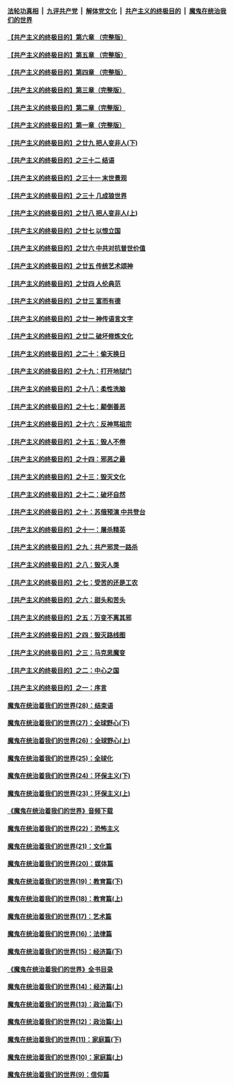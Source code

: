 ####  [法轮功真相](../../../../basic/blob/master/README.md?t=04150501) &nbsp;|&nbsp; [九评共产党](../../../../9ping.md/blob/master/README.md?t=04150501) &nbsp;|&nbsp; [解体党文化](../../../../jtdwh.md/blob/master/README.md?t=04150501)  &nbsp;|&nbsp; [共产主义的终极目的](../../../../gczydzjmd.md/blob/master/README.md?t=04150501) &nbsp;|&nbsp; [魔鬼在统治我们的世界](../../../../mgztzwmdsj.md/blob/master/README.md?t=04150501) 

#### [【共产主义的终极目的】第六章 （完整版）](../pages/nsc422/n11428913.md?t=04150501) 

#### [【共产主义的终极目的】第五章 （完整版）](../pages/nsc422/n11428912.md?t=04150501) 

#### [【共产主义的终极目的】第四章 （完整版）](../pages/nsc422/n11428907.md?t=04150501) 

#### [【共产主义的终极目的】第三章（完整版）](../pages/nsc422/n11428848.md?t=04150501) 

#### [【共产主义的终极目的】第二章（完整版）](../pages/nsc422/n11428831.md?t=04150501) 

#### [【共产主义的终极目的】第一章（完整版）](../pages/nsc422/n11417651.md?t=04150501) 

#### [【共产主义的终极目的】之廿九 把人变非人(下)](../pages/nsc422/n11344140.md?t=04150501) 

#### [【共产主义的终极目的】之三十二 结语](../pages/nsc422/n11360535.md?t=04150501) 

#### [【共产主义的终极目的】之三十一 末世景观](../pages/nsc422/n11351129.md?t=04150501) 

#### [【共产主义的终极目的】之三十 几成狼世界](../pages/nsc422/n11348280.md?t=04150501) 

#### [【共产主义的终极目的】之廿八 把人变非人(上)](../pages/nsc422/n11340492.md?t=04150501) 

#### [【共产主义的终极目的】之廿七 以恨立国](../pages/nsc422/n11336944.md?t=04150501) 

#### [【共产主义的终极目的】之廿六 中共对抗普世价值](../pages/nsc422/n11324785.md?t=04150501) 

#### [【共产主义的终极目的】之廿五 传统艺术颂神](../pages/nsc422/n11296396.md?t=04150501) 

#### [【共产主义的终极目的】之廿四 人伦典范](../pages/nsc422/n11296397.md?t=04150501) 

#### [【共产主义的终极目的】之廿三 富而有德](../pages/nsc422/n11283598.md?t=04150501) 

#### [【共产主义的终极目的】之廿一 神传语言文字](../pages/nsc422/n11263265.md?t=04150501) 

#### [【共产主义的终极目的】之廿二 破坏修炼文化](../pages/nsc422/n11245728.md?t=04150501) 

#### [【共产主义的终极目的】之二十：偷天换日](../pages/nsc422/n11238846.md?t=04150501) 

#### [【共产主义的终极目的】之十九：打开地狱门](../pages/nsc422/n11206376.md?t=04150501) 

#### [【共产主义的终极目的】之十八：柔性洗脑](../pages/nsc422/n11199994.md?t=04150501) 

#### [【共产主义的终极目的】之十七：颠倒善恶](../pages/nsc422/n11179782.md?t=04150501) 

#### [【共产主义的终极目的】之十六：反神骂祖宗](../pages/nsc422/n11166798.md?t=04150501) 

#### [【共产主义的终极目的】之十五：毁人不倦](../pages/nsc422/n11166792.md?t=04150501) 

#### [【共产主义的终极目的】之十四：邪恶之最](../pages/nsc422/n11150249.md?t=04150501) 

#### [【共产主义的终极目的】之十三：毁灭文化](../pages/nsc422/n11135227.md?t=04150501) 

#### [【共产主义的终极目的】之十二：破坏自然](../pages/nsc422/n11135214.md?t=04150501) 

#### [【共产主义的终极目的】之十：苏俄预演 中共登台](../pages/nsc422/n11118424.md?t=04150501) 

#### [【共产主义的终极目的】之十一：屠杀精英](../pages/nsc422/n11118442.md?t=04150501) 

#### [【共产主义的终极目的】之九：共产邪灵一路杀](../pages/nsc422/n11114139.md?t=04150501) 

#### [【共产主义的终极目的】之八：毁灭人类](../pages/nsc422/n11108503.md?t=04150501) 

#### [【共产主义的终极目的】之七：受苦的还是工农](../pages/nsc422/n11101809.md?t=04150501) 

#### [【共产主义的终极目的】之六：甜头和苦头](../pages/nsc422/n11096971.md?t=04150501) 

#### [【共产主义的终极目的】之五：万变不离其邪](../pages/nsc422/n11091285.md?t=04150501) 

#### [【共产主义的终极目的】之四：毁灭路线图](../pages/nsc422/n11086284.md?t=04150501) 

#### [【共产主义的终极目的】之三：马克思魔变](../pages/nsc422/n11061941.md?t=04150501) 

#### [【共产主义的终极目的】之二：中心之国](../pages/nsc422/n11047728.md?t=04150501) 

#### [【共产主义的终极目的】之一：序言](../pages/nsc422/n11086077.md?t=04150501) 

#### [魔鬼在统治着我们的世界(28)：结束语](../pages/nsc422/n10936246.md?t=04150501) 

#### [魔鬼在统治着我们的世界(27)：全球野心(下)](../pages/nsc422/n10928319.md?t=04150501) 

#### [魔鬼在统治着我们的世界(26)：全球野心(上)](../pages/nsc422/n10900318.md?t=04150501) 

#### [魔鬼在统治着我们的世界(25)：全球化](../pages/nsc422/n10788205.md?t=04150501) 

#### [魔鬼在统治着我们的世界(24)：环保主义(下)](../pages/nsc422/n10695307.md?t=04150501) 

#### [魔鬼在统治着我们的世界(23)：环保主义(上)](../pages/nsc422/n10688613.md?t=04150501) 

#### [《魔鬼在统治着我们的世界》音频下载](../pages/nsc422/n10635553.md?t=04150501) 

#### [魔鬼在统治着我们的世界(22)：恐怖主义](../pages/nsc422/n10614727.md?t=04150501) 

#### [魔鬼在统治着我们的世界(21)：文化篇](../pages/nsc422/n10597706.md?t=04150501) 

#### [魔鬼在统治着我们的世界(20)：媒体篇](../pages/nsc422/n10586579.md?t=04150501) 

#### [魔鬼在统治着我们的世界(19)：教育篇(下)](../pages/nsc422/n10564808.md?t=04150501) 

#### [魔鬼在统治着我们的世界(18)：教育篇(上)](../pages/nsc422/n10526970.md?t=04150501) 

#### [魔鬼在统治着我们的世界(17)：艺术篇](../pages/nsc422/n10499093.md?t=04150501) 

#### [魔鬼在统治着我们的世界(16)：法律篇](../pages/nsc422/n10485969.md?t=04150501) 

#### [魔鬼在统治着我们的世界(15)：经济篇(下)](../pages/nsc422/n10469975.md?t=04150501) 

#### [《魔鬼在统治着我们的世界》全书目录](../pages/nsc422/n10464261.md?t=04150501) 

#### [魔鬼在统治着我们的世界(14)：经济篇(上)](../pages/nsc422/n10457370.md?t=04150501) 

#### [魔鬼在统治着我们的世界(13)：政治篇(下)](../pages/nsc422/n10448270.md?t=04150501) 

#### [魔鬼在统治着我们的世界(12)：政治篇(上)](../pages/nsc422/n10444576.md?t=04150501) 

#### [魔鬼在统治着我们的世界(11)：家庭篇(下)](../pages/nsc422/n10440961.md?t=04150501) 

#### [魔鬼在统治着我们的世界(10)：家庭篇(上)](../pages/nsc422/n10435448.md?t=04150501) 

#### [魔鬼在统治着我们的世界(9)：信仰篇](../pages/nsc422/n10432159.md?t=04150501) 

